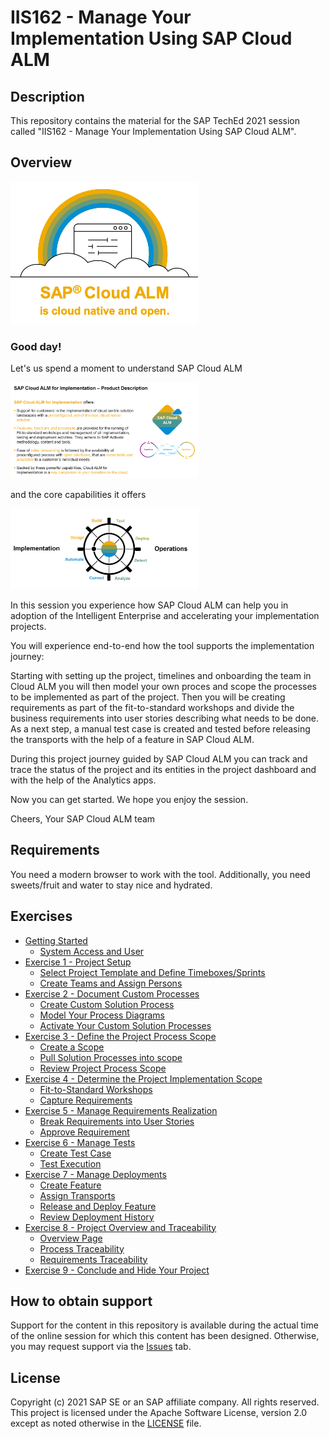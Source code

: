 # IIS162 - Manage Your Implementation Using SAP Cloud ALM

## Description

This repository contains the material for the SAP TechEd 2021 session called "IIS162 - Manage Your Implementation Using SAP Cloud ALM".  

## Overview

<img src="images/2021-11-11-14-23-55.png" width=300>

### Good day!

Let's us spend a moment to understand SAP Cloud ALM

<img src="images/2021-11-16_14-19-51.jpg" width=300>

and the core capabilities it offers

<img src="images/2021-11-16_14-18-15.jpg" width=300>

In this session you experience how SAP Cloud ALM can help you in adoption of the Intelligent Enterprise and accelerating your implementation projects. 

You will experience end-to-end how the tool supports the implementation journey:

Starting with setting up the project, timelines and onboarding the team in Cloud ALM you will then model your own proces and scope the processes to be implemented as part of the project. Then you will be creating requirements as part of the fit-to-standard workshops and divide the business requirements into user stories describing what needs to be done. As a next step, a manual test case is created and tested before releasing the transports with the help of a feature in SAP Cloud ALM.

During this project journey guided by SAP Cloud ALM you can track and trace the status of the project and its entities in the project dashboard and with the help of the Analytics apps.

Now you can get started. We hope you enjoy the session.

​Cheers, Your SAP Cloud ALM team

## Requirements

You need a modern browser to work with the tool. Additionally, you need sweets/fruit and water to stay nice and hydrated.

## Exercises

- [Getting Started](exercises/ex0/)
    - [System Access and User](exercises/ex0/#System-Access-and-User)
- [Exercise 1 - Project Setup](exercises/ex1/)
    - [Select Project Template and Define Timeboxes/Sprints](exercises/ex1/#Select-Project-Template-and-Define-Timeboxes/Sprints)
    - [Create Teams and Assign Persons](exercises/ex1/#Create-Teams-and-Assign-Persons)
- [Exercise 2 - Document Custom Processes](exercises/ex2/)
    - [Create Custom Solution Process](exercises/ex2/#Create-Custom-Solution-Process)
    - [Model Your Process Diagrams](exercises/ex2/#Model-Your-Process-Diagrams)
    - [Activate Your Custom Solution Processes](exercises/ex2/#Activate-Your-Custom-Solution-Processes)
- [Exercise 3 - Define the Project Process Scope](exercises/ex3/)
    - [Create a Scope](exercises/ex3/#Create-a-Scope)
    - [Pull Solution Processes into scope](exercises/ex3/#Pull-Solution-Processes-into-scope)
    - [Review Project Process Scope](exercises/ex3/#Review-Project-Process-Scope)
- [Exercise 4 - Determine the Project Implementation Scope](exercises/ex4/)
    - [Fit-to-Standard Workshops](exercises/ex4/#Fit-to-Standard-Workshops)
    - [Capture Requirements](exercises/ex4/#Capture-Requirements)
- [Exercise 5 - Manage Requirements Realization](exercises/ex5/)
    - [Break Requirements into User Stories](exercises/ex5/#Break-Requirements-into-User-Stories)
    - [Approve Requirement](exercises/ex5/#Approve-Requirement)
- [Exercise 6 - Manage Tests](exercises/ex6/)
    - [Create Test Case](exercises/ex6/#Create-Test-Case)
    - [Test Execution](exercises/ex6/#Test-Execution)
- [Exercise 7 - Manage Deployments](exercises/ex7/)
    - [Create Feature](exercises/ex7/#Create-Feature)
    - [Assign Transports](exercises/ex7/#Assign-Transports)
    - [Release and Deploy Feature](exercises/ex7/#Release-and-Deploy-Feature)
    - [Review Deployment History](exercises/ex7/#Review-Deployment-History)
- [Exercise 8 - Project Overview and Traceability](exercises/ex8/)
    - [Overview Page](exercises/ex8/#Overview-Page)
    - [Process Traceability](exercises/ex8/#Process-Traceability)
    - [Requirements Traceability](exercises/ex8/#Requirements-Traceability)
- [Exercise 9 - Conclude and Hide Your Project](exercises/ex9/)    

## How to obtain support

Support for the content in this repository is available during the actual time of the online session for which this content has been designed. Otherwise, you may request support via the [Issues](../../issues) tab.

## License
Copyright (c) 2021 SAP SE or an SAP affiliate company. All rights reserved. This project is licensed under the Apache Software License, version 2.0 except as noted otherwise in the [LICENSE](LICENSES/Apache-2.0.txt) file.
